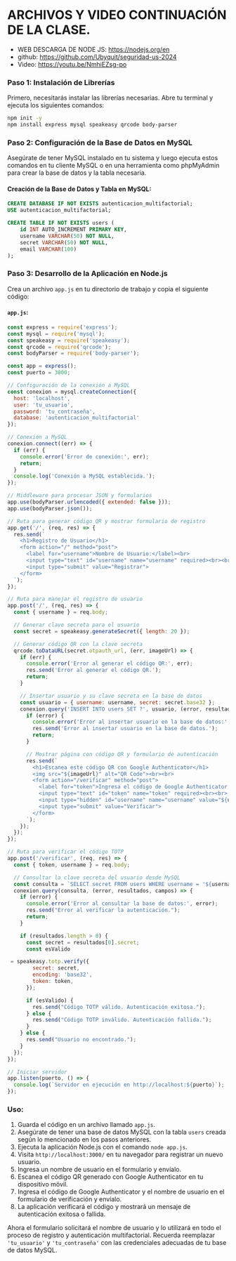 
# ARCHIVOS Y VIDEO CONTINUACIÓN DE LA CLASE.
- WEB DESCARGA DE NODE JS: https://nodejs.org/en
- github: https://github.com/Ubyquit/seguridad-us-2024
- Video: https://youtu.be/NmhiEZsg-po

### Paso 1: Instalación de Librerías
Primero, necesitarás instalar las librerías necesarias. Abre tu terminal y ejecuta los siguientes comandos:

```bash
npm init -y
npm install express mysql speakeasy qrcode body-parser
```

### Paso 2: Configuración de la Base de Datos en MySQL
Asegúrate de tener MySQL instalado en tu sistema y luego ejecuta estos comandos en tu cliente MySQL o en una herramienta como phpMyAdmin para crear la base de datos y la tabla necesaria.

#### Creación de la Base de Datos y Tabla en MySQL:
```sql
CREATE DATABASE IF NOT EXISTS autenticacion_multifactorial;
USE autenticacion_multifactorial;

CREATE TABLE IF NOT EXISTS users (
    id INT AUTO_INCREMENT PRIMARY KEY,
    username VARCHAR(50) NOT NULL,
    secret VARCHAR(50) NOT NULL,
    email VARCHAR(100)
);
```

### Paso 3: Desarrollo de la Aplicación en Node.js
Crea un archivo `app.js` en tu directorio de trabajo y copia el siguiente código:

#### `app.js`:
```javascript
const express = require('express');
const mysql = require('mysql');
const speakeasy = require('speakeasy');
const qrcode = require('qrcode');
const bodyParser = require('body-parser');

const app = express();
const puerto = 3000;

// Configuración de la conexión a MySQL
const conexion = mysql.createConnection({
  host: 'localhost',
  user: 'tu_usuario',
  password: 'tu_contraseña',
  database: 'autenticacion_multifactorial'
});

// Conexión a MySQL
conexion.connect((err) => {
  if (err) {
    console.error('Error de conexión:', err);
    return;
  }
  console.log('Conexión a MySQL establecida.');
});

// Middleware para procesar JSON y formularios
app.use(bodyParser.urlencoded({ extended: false }));
app.use(bodyParser.json());

// Ruta para generar código QR y mostrar formulario de registro
app.get('/', (req, res) => {
  res.send(`
    <h1>Registro de Usuario</h1>
    <form action="/" method="post">
      <label for="username">Nombre de Usuario:</label><br>
      <input type="text" id="username" name="username" required><br><br>
      <input type="submit" value="Registrar">
    </form>
  `);
});

// Ruta para manejar el registro de usuario
app.post('/', (req, res) => {
  const { username } = req.body;

  // Generar clave secreta para el usuario
  const secret = speakeasy.generateSecret({ length: 20 });

  // Generar código QR con la clave secreta
  qrcode.toDataURL(secret.otpauth_url, (err, imageUrl) => {
    if (err) {
      console.error('Error al generar el código QR:', err);
      res.send('Error al generar el código QR.');
      return;
    }

    // Insertar usuario y su clave secreta en la base de datos
    const usuario = { username: username, secret: secret.base32 };
    conexion.query('INSERT INTO users SET ?', usuario, (error, resultados) => {
      if (error) {
        console.error('Error al insertar usuario en la base de datos:', error);
        res.send('Error al insertar usuario en la base de datos.');
        return;
      }

      // Mostrar página con código QR y formulario de autenticación
      res.send(`
        <h1>Escanea este código QR con Google Authenticator</h1>
        <img src="${imageUrl}" alt="QR Code"><br><br>
        <form action="/verificar" method="post">
          <label for="token">Ingresa el código de Google Authenticator:</label><br>
          <input type="text" id="token" name="token" required><br><br>
          <input type="hidden" id="username" name="username" value="${username}">
          <input type="submit" value="Verificar">
        </form>
      `);
    });
  });
});

// Ruta para verificar el código TOTP
app.post('/verificar', (req, res) => {
  const { token, username } = req.body;

  // Consultar la clave secreta del usuario desde MySQL
  const consulta = `SELECT secret FROM users WHERE username = '${username}'`;
  conexion.query(consulta, (error, resultados, campos) => {
    if (error) {
      console.error('Error al consultar la base de datos:', error);
      res.send("Error al verificar la autenticación.");
      return;
    }

    if (resultados.length > 0) {
      const secret = resultados[0].secret;
      const esValido

 = speakeasy.totp.verify({
        secret: secret,
        encoding: 'base32',
        token: token,
      });

      if (esValido) {
        res.send("Código TOTP válido. Autenticación exitosa.");
      } else {
        res.send("Código TOTP inválido. Autenticación fallida.");
      }
    } else {
      res.send("Usuario no encontrado.");
    }
  });
});

// Iniciar servidor
app.listen(puerto, () => {
  console.log(`Servidor en ejecución en http://localhost:${puerto}`);
});
```

### Uso:
1. Guarda el código en un archivo llamado `app.js`.
2. Asegúrate de tener una base de datos MySQL con la tabla `users` creada según lo mencionado en los pasos anteriores.
3. Ejecuta la aplicación Node.js con el comando `node app.js`.
4. Visita `http://localhost:3000/` en tu navegador para registrar un nuevo usuario.
5. Ingresa un nombre de usuario en el formulario y envíalo.
6. Escanea el código QR generado con Google Authenticator en tu dispositivo móvil.
7. Ingresa el código de Google Authenticator y el nombre de usuario en el formulario de verificación y envíalo.
8. La aplicación verificará el código y mostrará un mensaje de autenticación exitosa o fallida.

Ahora el formulario solicitará el nombre de usuario y lo utilizará en todo el proceso de registro y autenticación multifactorial. Recuerda reemplazar `'tu_usuario'` y `'tu_contraseña'` con las credenciales adecuadas de tu base de datos MySQL.